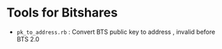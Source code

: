 # Tools for Bitshares


* `pk_to_address.rb` : Convert BTS public key to address , invalid before BTS 2.0